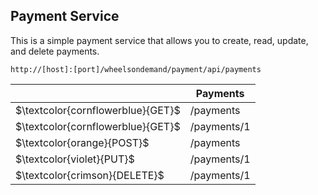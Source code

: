 
## Payment Service

This is a simple payment service that allows you to create, read, update, and delete payments. 

<table>
    <thead>
        <tr>
            <th></th>
            <th>Payments</th>
        </tr>
    </thead>
    <tbody>
    <code>http://[host]:[port]/wheelsondemand/payment/api/payments</code>
        <tr>
            <td>$\textcolor{cornflowerblue}{GET}$</td>
            <td>/payments</td>
        </tr>
        <tr>
            <td>$\textcolor{cornflowerblue}{GET}$</td>
            <td>/payments/1</td>
        </tr>
        <tr>
            <td>$\textcolor{orange}{POST}$</td>
            <td>/payments</td>
        </tr>
        <tr>
            <td>$\textcolor{violet}{PUT}$</td>
            <td>/payments/1</td>
        </tr>
        <tr>
            <td>$\textcolor{crimson}{DELETE}$</td>
            <td>/payments/1</td>
        </tr>
    </tbody>
</table>
